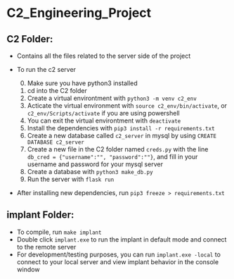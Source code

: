 # C2_Engineering_Project

## C2 Folder: ##

- Contains all the files related to the server side of the project

- To run the c2 server

    0. Make sure you have python3 installed
    1. cd into the C2 folder
    2. Create a virtual environtment with `python3 -m venv c2_env`
    3. Acticate the virtual environment with `source c2_env/bin/activate`, or `c2_env/Scripts/activate` if you are using powershell
    4. You can exit the virtual environtment with `deactivate`
    5. Install the dependencies with `pip3 install -r requirements.txt`
    6. Create a new database called `c2_server` in mysql by using `CREATE DATABASE c2_server`
    7. Create a new file in the C2 folder named `creds.py` with the line `db_cred = {"username":"", "password":""}`, and fill in your username and password for your mysql server
    8. Create a database with `python3 make_db.py`
    9. Run the server with `flask run`

- After installing new dependencies, run `pip3 freeze > requirements.txt`

## implant Folder:

- To compile, run `make implant`
- Double click `implant.exe` to run the implant in default mode and connect to the remote server
- For development/testing purposes, you can run `implant.exe -local` to connect to your local server and view implant behavior in the console window 

